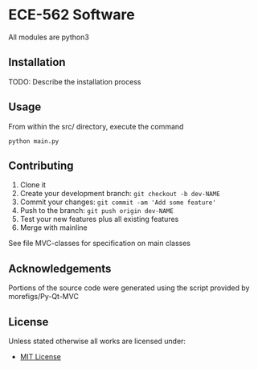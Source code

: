 # ECE-562 Software

All modules are python3

## Installation

TODO: Describe the installation process

## Usage

From within the src/ directory, execute the command

`python main.py`

## Contributing

1. Clone it
2. Create your development branch: `git checkout -b dev-NAME`
3. Commit your changes: `git commit -am 'Add some feature'`
4. Push to the branch: `git push origin dev-NAME`
5. Test your new features plus all existing features
6. Merge with mainline

See file MVC-classes for specification on main classes

## Acknowledgements

Portions of the source code were generated using the script provided by morefigs/Py-Qt-MVC


## License
Unless stated otherwise all works are licensed under:

<ul><li><a href="http://spdx.org/licenses/MIT.html">MIT License</a></li></ul>

<!-- /LICENSE -->
